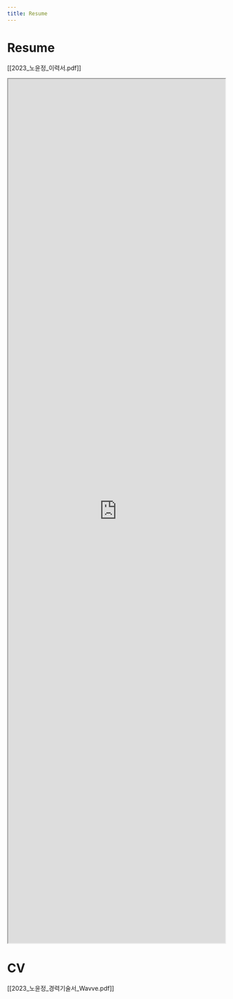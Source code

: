 ```yaml
---
title: Resume
---
```

# Resume

[[2023_노윤정_이력서.pdf]]

<iframe src="https://my.surfit.io/w/283155056" style="width:100%; height:2000px;" ></iframe>

# CV

[[2023_노윤정_경력기술서_Wavve.pdf]]